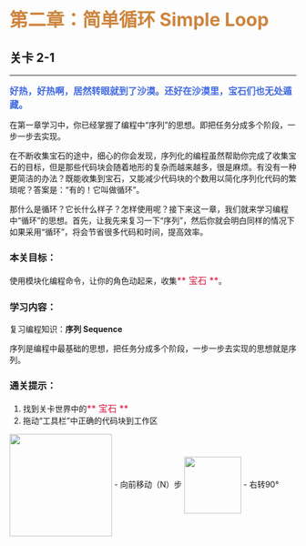 # <font color=#CD853F size=6>第二章：简单循环 Simple Loop</font>
## 关卡 2-1

------
<font color=#4169E1 size=3>**好热，好热啊，居然转眼就到了沙漠。还好在沙漠里，宝石们也无处遁藏。**</font>

在第一章学习中，你已经掌握了编程中“序列”的思想。即把任务分成多个阶段，一步一步去实现。

在不断收集宝石的途中，细心的你会发现，序列化的编程虽然帮助你完成了收集宝石的目标，但是那些代码块会随着地形的复杂而越来越多，很是麻烦。有没有一种更简洁的办法？既能收集到宝石，又能减少代码块的个数用以简化序列化代码的繁琐呢？答案是：“有的！它叫做循环”。

那什么是循环？它长什么样子？怎样使用呢？接下来这一章，我们就来学习编程中“循环”的思想。首先，让我先来复习一下“序列”，然后你就会明白同样的情况下如果采用“循环”，将会节省很多代码和时间，提高效率。

### 本关目标：
使用模块化编程命令，让你的角色动起来，收集<font color=#DC143C size=3>** 宝石 **</font>。

### 学习内容：
复习编程知识：**序列 Sequence**

序列是编程中最基础的思想，把任务分成多个阶段，一步一步去实现的思想就是序列。

### 通关提示：
1. 找到关卡世界中的<font color=#DC143C size=3>** 宝石 **</font>
2. 拖动“工具栏”中正确的代码块到工作区
 
<img src="./scene/image/move_forward.png" width = "180" alt="" align=center />
 - 向前移动（N）步

<img src="./scene/image/turn_right.png" width = "100" alt="" align=center />
 - 右转90°